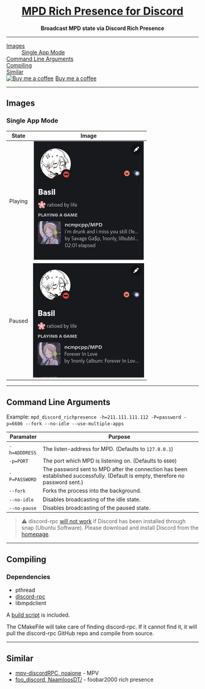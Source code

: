 <h1 align="center">
    <a href="https://github.com/SSStormy/mpd-rich-presence-discord">MPD Rich Presence for Discord</a>
</h1>

<p align="center">
    <b>Broadcast MPD state via Discord Rich Presence</b>
</p>

<hr>

<p align="center">
  
  <dl>
    <dt><a href="#images">Images</a></dt>
    <dd><a href="#single-app-mode">Single App Mode</a></dd>
    <dt><a href="#command-line-arguments">Command Line Arguments</a></dt>
    <dt><a href="#compiling">Compiling</a></dt>
    <dt><a href="#similar">Similar</a></dt>
    <dt><link href="https://fonts.googleapis.com/css?family=Cookie" rel="stylesheet"><a class="bmc-button" target="_blank" href="https://www.buymeacoffee.com/stormy"><img src="https://www.buymeacoffee.com/assets/img/BMC-btn-logo.svg" alt="Buy me a coffee"><span style="margin-left:5px">Buy me a coffee</span></a></dt>
  </dl>
</p>

---

## Images

### Single App Mode
| State | Image |
| :-: | :-: |
| Playing | ![Playing](assets/readme/single-playing.png)
| Paused | ![Paused](assets/readme/single-paused.png)


---

## Command Line Arguments

Example: `mpd_discord_richpresence -h=211.111.111.112 -P=password -p=6606 --fork --no-idle --use-multiple-apps`

| Paramater| Purpose  |
|--|--|
|`-h=ADDDRESS`|The listen-address for MPD. (Defaults to `127.0.0.1`)|
|`-p=PORT`|The port which MPD is listening on. (Defaults to `6600`)|
|`-P=PASSWORD`|The password sent to MPD after the connection has been established successfully. (Default is empty, therefore no password sent.)|
|`--fork`|Forks the process into the background.|
|`--no-idle`|Disables broadcasting of the idle state.|
|`--no-pause`|Disables broadcasting of the paused state.|

> ⚠️ discord-rpc [will not work](https://github.com/discordapp/discord-rpc/issues/213#issuecomment-410631101) if Discord has been installed through snap (Ubuntu Software). Please download and install Discord from the [homepage](https://discordapp.com/).

---

## Compiling

### Dependencies
* pthread
* [discord-rpc](https://github.com/discordapp/discord-rpc)
* libmpdclient

A [build script](build.sh) is included.

The CMakeFile will take care of finding discord-rpc. If it cannot find it, it will pull the discord-rpc GitHub repo and compile from source.

---

## Similar

* [mpv-discordRPC, noaione](https://github.com/noaione/mpv-discordRPC) - MPV
* [foo_discord, NaamloosDT/](https://github.com/NaamloosDT/foo_discord) - foobar2000 rich presence
